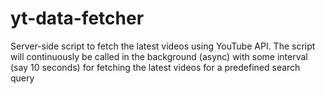 # yt-data-fetcher
Server-side script to fetch the latest videos using YouTube API. The script will continuously be called in the background (async) with some interval (say 10 seconds) for fetching the latest videos for a predefined search query

